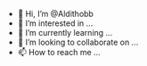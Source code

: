 - 👋 Hi, I’m @Aldithobb
- 👀 I’m interested in ...
- 🌱 I’m currently learning ...
- 💞️ I’m looking to collaborate on ...
- 📫 How to reach me ...

<!---
Aldithobb/Aldithobb is a ✨ special ✨ repository because its `README.md` (this file) appears on your GitHub profile.
You can click the Preview link to take a look at your changes.
--->
